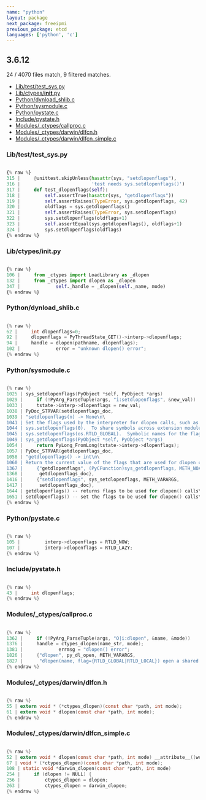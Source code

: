 ```yaml
---
name: "python"
layout: package
next_package: freeipmi
previous_package: etcd
languages: ['python', 'c']
---
```

## 3.6.12
24 / 4070 files match, 9 filtered matches.

 - [Lib/test/test_sys.py](#libtesttest_syspy)
 - [Lib/ctypes/__init__.py](#libctypes__init__py)
 - [Python/dynload_shlib.c](#pythondynload_shlibc)
 - [Python/sysmodule.c](#pythonsysmodulec)
 - [Python/pystate.c](#pythonpystatec)
 - [Include/pystate.h](#includepystateh)
 - [Modules/_ctypes/callproc.c](#modules_ctypescallprocc)
 - [Modules/_ctypes/darwin/dlfcn.h](#modules_ctypesdarwindlfcnh)
 - [Modules/_ctypes/darwin/dlfcn_simple.c](#modules_ctypesdarwindlfcn_simplec)

### Lib/test/test_sys.py

```python

{% raw %}
315 |     @unittest.skipUnless(hasattr(sys, "setdlopenflags"),
316 |                          'test needs sys.setdlopenflags()')
317 |     def test_dlopenflags(self):
318 |         self.assertTrue(hasattr(sys, "getdlopenflags"))
319 |         self.assertRaises(TypeError, sys.getdlopenflags, 42)
320 |         oldflags = sys.getdlopenflags()
321 |         self.assertRaises(TypeError, sys.setdlopenflags)
322 |         sys.setdlopenflags(oldflags+1)
323 |         self.assertEqual(sys.getdlopenflags(), oldflags+1)
324 |         sys.setdlopenflags(oldflags)
{% endraw %}

```
### Lib/ctypes/__init__.py

```python

{% raw %}
106 |     from _ctypes import LoadLibrary as _dlopen
132 |     from _ctypes import dlopen as _dlopen
347 |             self._handle = _dlopen(self._name, mode)
{% endraw %}

```
### Python/dynload_shlib.c

```c

{% raw %}
62 |     int dlopenflags=0;
92 |     dlopenflags = PyThreadState_GET()->interp->dlopenflags;
94 |     handle = dlopen(pathname, dlopenflags);
102 |             error = "unknown dlopen() error";
{% endraw %}

```
### Python/sysmodule.c

```c

{% raw %}
1025 | sys_setdlopenflags(PyObject *self, PyObject *args)
1029 |     if (!PyArg_ParseTuple(args, "i:setdlopenflags", &new_val))
1033 |     tstate->interp->dlopenflags = new_val;
1038 | PyDoc_STRVAR(setdlopenflags_doc,
1039 | "setdlopenflags(n) -> None\n\
1041 | Set the flags used by the interpreter for dlopen calls, such as when the\n\
1044 | sys.setdlopenflags(0).  To share symbols across extension modules, call as\n\
1045 | sys.setdlopenflags(os.RTLD_GLOBAL).  Symbolic names for the flag modules\n\
1049 | sys_getdlopenflags(PyObject *self, PyObject *args)
1054 |     return PyLong_FromLong(tstate->interp->dlopenflags);
1057 | PyDoc_STRVAR(getdlopenflags_doc,
1058 | "getdlopenflags() -> int\n\
1060 | Return the current value of the flags that are used for dlopen calls.\n\
1367 |     {"getdlopenflags", (PyCFunction)sys_getdlopenflags, METH_NOARGS,
1368 |      getdlopenflags_doc},
1416 |     {"setdlopenflags", sys_setdlopenflags, METH_VARARGS,
1417 |      setdlopenflags_doc},
1644 | getdlopenflags() -- returns flags to be used for dlopen() calls\n\
1651 | setdlopenflags() -- set the flags to be used for dlopen() calls\n\
{% endraw %}

```
### Python/pystate.c

```c

{% raw %}
105 |         interp->dlopenflags = RTLD_NOW;
107 |         interp->dlopenflags = RTLD_LAZY;
{% endraw %}

```
### Include/pystate.h

```c

{% raw %}
43 |     int dlopenflags;
{% endraw %}

```
### Modules/_ctypes/callproc.c

```c

{% raw %}
1362 |     if (!PyArg_ParseTuple(args, "O|i:dlopen", &name, &mode))
1376 |     handle = ctypes_dlopen(name_str, mode);
1381 |             errmsg = "dlopen() error";
1826 |     {"dlopen", py_dl_open, METH_VARARGS,
1827 |      "dlopen(name, flag={RTLD_GLOBAL|RTLD_LOCAL}) open a shared library"},
{% endraw %}

```
### Modules/_ctypes/darwin/dlfcn.h

```c

{% raw %}
55 | extern void * (*ctypes_dlopen)(const char *path, int mode);
61 | extern void * dlopen(const char *path, int mode);
{% endraw %}

```
### Modules/_ctypes/darwin/dlfcn_simple.c

```c

{% raw %}
52 | extern void * dlopen(const char *path, int mode) __attribute__((weak_import));
67 | void * (*ctypes_dlopen)(const char *path, int mode);
108 | static void *darwin_dlopen(const char *path, int mode)
254 |     if (dlopen != NULL) {
256 |         ctypes_dlopen = dlopen;
263 |         ctypes_dlopen = darwin_dlopen;
{% endraw %}

```
